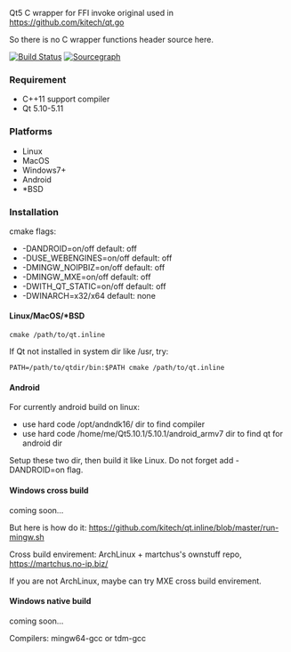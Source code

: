 
Qt5 C wrapper for FFI invoke original used in https://github.com/kitech/qt.go

So there is no C wrapper functions header source here.

[![Build Status](https://travis-ci.org/kitech/qt.inline.svg?branch=master)](https://travis-ci.org/kitech/qt.inline)
[![Sourcegraph](https://sourcegraph.com/github.com/kitech/qt.inline/-/badge.svg)](https://sourcegraph.com/github.com/kitech/qt.inline?badge)

### Requirement

* C++11 support compiler
* Qt 5.10-5.11

### Platforms

* Linux
* MacOS
* Windows7+
* Android
* \*BSD

### Installation

cmake flags:
* -DANDROID=on/off default: off
* -DUSE_WEBENGINES=on/off default: off
* -DMINGW_NOIPBIZ=on/off default: off
* -DMINGW_MXE=on/off default: off
* -DWITH_QT_STATIC=on/off default: off
* -DWINARCH=x32/x64 default: none

#### Linux/MacOS/\*BSD

    cmake /path/to/qt.inline

If Qt not installed in system dir like /usr, try:

    PATH=/path/to/qtdir/bin:$PATH cmake /path/to/qt.inline
    
#### Android

For currently android build on linux: 
* use hard code /opt/andndk16/ dir to find compiler
* use hard code /home/me/Qt5.10.1/5.10.1/android_armv7 dir to find qt for android dir

Setup these two dir, then build it like Linux. Do not forget add -DANDROID=on flag.

#### Windows cross build

coming soon...

But here is how do it: https://github.com/kitech/qt.inline/blob/master/run-mingw.sh

Cross build envirement: ArchLinux + martchus's ownstuff repo, https://martchus.no-ip.biz/

If you are not ArchLinux, maybe can try MXE cross build envirement.

#### Windows native build

coming soon...

Compilers: mingw64-gcc or tdm-gcc


